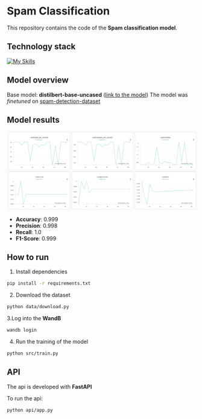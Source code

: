 # Spam Classification

This repository contains the code of the **Spam classification model**.

## Technology stack
[![My Skills](https://skillicons.dev/icons?i=pytorch,py,fastapi)](https://skillicons.dev)

## Model overview
Base model: **distilbert-base-uncased** ([link to the model](https://huggingface.co/distilbert/distilbert-base-uncased))
The model was *finetuned* on [spam-detection-dataset](https://huggingface.co/datasets/Deysi/spam-detection-dataset)


## Model results
![Model metrics dashboard](assets/image.png)

- **Accuracy**: 0.999
- **Precision**: 0.998
- **Recall**: 1.0
- **F1-Score**: 0.999

## How to run
1. Install dependencies
```bash
pip install -r requirements.txt
```
2. Download the dataset
```bash
python data/download.py
```
3.Log into the **WandB**
```bash
wandb login
```
4. Run the training of the model
```bash
python src/train.py
```

## API

The api is developed with **FastAPI**

To run the api:

```bash
python api/app.py
```

